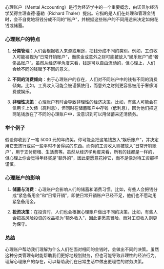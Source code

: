 心理账户（Mental Accounting）是行为经济学中的一个重要概念，由诺贝尔经济学奖得主理查德·塞勒（Richard Thaler）提出。它指的是人们在处理和管理金钱时，会不自觉地将钱分成不同的“账户”，并根据这些账户的不同用途来决定如何花钱或储蓄。

### 心理账户的特点

1. **分类管理**：人们会根据收入来源或用途，把钱分成不同的类别。例如，工资收入可能被视为“日常开销账户”，而奖金或意外之财可能被放入“娱乐账户”或“奢侈品账户”。虽然从经济学角度来看，钱是可以自由流动的，但心理上，人们会给不同的钱赋予不同的意义。

2. **不同的消费倾向**：由于心理账户的存在，人们对不同账户中的钱有不同的消费倾向。比如，工资收入可能会被谨慎使用，而意外之财则更容易被用于奢侈消费或娱乐。

3. **非理性决策**：心理账户有时会导致非理性的经济决策。比如，有些人可能会在信用卡上欠债（高利息），但同时在储蓄账户中存钱（低利息），因为他们把这两笔钱放在了不同的心理账户中，没意识到可以用储蓄来还清债务。

### 举个例子

假设你收到了一笔 5000 元的年终奖。你可能会把这笔钱放入“娱乐账户”，并决定用它去旅行或买一些平时不舍得买的东西。而你的工资收入则被放入“日常开销账户”，用于支付房租、生活费等。虽然从经济学角度来看，所有的钱都是一样的，但心理上你会觉得年终奖是“额外的”，因此更愿意花掉它，而不是像对待工资那样谨慎。

### 心理账户的影响

1. **储蓄与消费**：心理账户会影响人们的储蓄和消费习惯。比如，有些人会把钱分成“紧急备用金”和“日常开销”，即使日常开销账户已经不足，他们也不愿动用紧急备用金。

2. **投资决策**：在投资时，人们也会根据心理账户做出不同的决策。比如，有些人会把高风险投资的收益视为“额外收入”，因此更愿意冒险，而对工资收入则更为保守。

### 总结

心理账户帮助我们理解为什么人们在面对相同的金钱时，会做出不同的决策。虽然这种分类管理有时能帮助我们更好地规划财务，但也可能导致非理性的经济行为。理解心理账户的存在，可以帮助我们在日常生活中做出更理性的财务决策。
